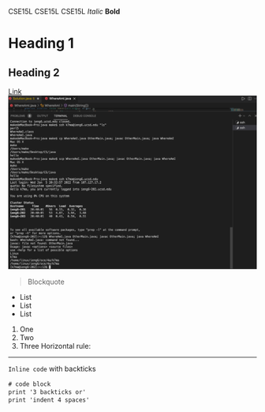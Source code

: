 CSE15L 
CSE15L
CSE15L
*Italic*
**Bold**
# Heading 1
## Heading 2
[Link](http://apple.com)
![Image](./screenshots/aaa.png)
> Blockquote
* List
* List
* List
1. One
2. Two
3. Three
Horizontal rule:

---
`Inline code` with backticks
```
# code block
print '3 backticks or'
print 'indent 4 spaces'
```
